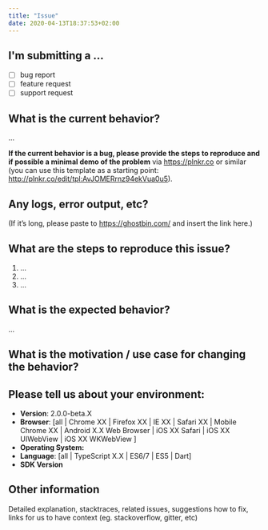 ```yaml
---
title: "Issue"
date: 2020-04-13T18:37:53+02:00
---
```


I'm submitting a ...
--------------------
  - [ ] bug report
  - [ ] feature request
  - [ ] support request

What is the current behavior?
-----------------------------
…

**If the current behavior is a bug, please provide the steps to reproduce and if possible a minimal demo of the problem** via https://plnkr.co or similar (you can use this template as a starting point: http://plnkr.co/edit/tpl:AvJOMERrnz94ekVua0u5).

Any logs, error output, etc?
----------------------------
(If it’s long, please paste to https://ghostbin.com/ and insert the link here.)

What are the steps to reproduce this issue?
-------------------------------------------
1. …
2. …
3. …

What is the expected behavior?
------------------------------
…

What is the motivation / use case for changing the behavior?
------------------------------------------------------------

Please tell us about your environment:
--------------------------------------
  
  - **Version**: 2.0.0-beta.X
  - **Browser**: [all | Chrome XX | Firefox XX | IE XX | Safari XX | Mobile Chrome XX | Android X.X Web Browser | iOS XX Safari | iOS XX UIWebView | iOS XX WKWebView ]
  - **Operating System:**
  - **Language**: [all | TypeScript X.X | ES6/7 | ES5 | Dart]
  - **SDK Version**


Other information
-----------------
Detailed explanation, stacktraces, related issues, suggestions how to fix, links for us to have context (eg. stackoverflow, gitter, etc)


